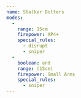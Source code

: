 ```yaml
---
name: Stalker Bolters
modes:
  -
    range: 15cm
    firepower: AP4+
    special_rules:
      - disrupt
      - sniper
  -
    boolean: and
    range: (15cm)
    firepower: Small Arms
    special_rules:
      - sniper
---
```

